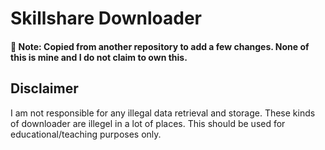 # Skillshare Downloader

<h4>📝 Note: Copied from another repository to add a few changes. None of this is mine and I do not claim to own this.</h4>


## Disclaimer

I am not responsible for any illegal data retrieval and storage. These kinds of downloader are illegel in a lot of places. This should be used for educational/teaching purposes only.
